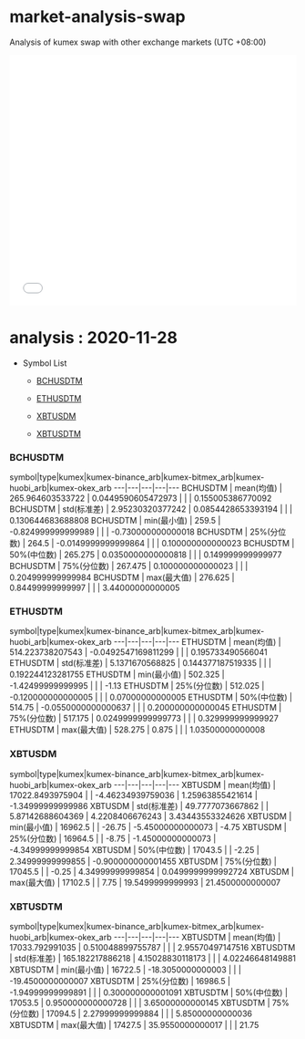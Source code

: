 # market-analysis-swap
Analysis of kumex swap with other exchange markets (UTC +08:00)

<iframe width="100%" height="440" src="./data.html" frameborder="no" border="0" scrolling="no"></iframe>

# analysis : 2020-11-28
* Symbol List

  * [BCHUSDTM](#bchusdtm)

  * [ETHUSDTM](#ethusdtm)

  * [XBTUSDM](#xbtusdm)

  * [XBTUSDTM](#xbtusdtm)


### BCHUSDTM

symbol|type|kumex|kumex-binance_arb|kumex-bitmex_arb|kumex-huobi_arb|kumex-okex_arb
---|---|---|---|---
BCHUSDTM | mean(均值) | 265.964603533722 | 0.0449590605472973 |  |  | 0.155005386770092
BCHUSDTM | std(标准差) | 2.95230320377242 | 0.0854428653393194 |  |  | 0.130644683688808
BCHUSDTM | min(最小值) | 259.5 | -0.824999999999989 |  |  | -0.730000000000018
BCHUSDTM | 25%(分位数) | 264.5 | -0.0149999999999864 |  |  | 0.100000000000023
BCHUSDTM | 50%(中位数) | 265.275 | 0.0350000000000818 |  |  | 0.149999999999977
BCHUSDTM | 75%(分位数) | 267.475 | 0.100000000000023 |  |  | 0.204999999999984
BCHUSDTM | max(最大值) | 276.625 | 0.84499999999997 |  |  | 3.44000000000005


### ETHUSDTM

symbol|type|kumex|kumex-binance_arb|kumex-bitmex_arb|kumex-huobi_arb|kumex-okex_arb
---|---|---|---|---
ETHUSDTM | mean(均值) | 514.223738207543 | -0.0492547169811299 |  |  | 0.195733490566041
ETHUSDTM | std(标准差) | 5.1371670568825 | 0.144377187519335 |  |  | 0.192244123281755
ETHUSDTM | min(最小值) | 502.325 | -1.42499999999995 |  |  | -1.13
ETHUSDTM | 25%(分位数) | 512.025 | -0.120000000000005 |  |  | 0.07000000000005
ETHUSDTM | 50%(中位数) | 514.75 | -0.0550000000000637 |  |  | 0.200000000000045
ETHUSDTM | 75%(分位数) | 517.175 | 0.0249999999999773 |  |  | 0.329999999999927
ETHUSDTM | max(最大值) | 528.275 | 0.875 |  |  | 1.03500000000008


### XBTUSDM

symbol|type|kumex|kumex-binance_arb|kumex-bitmex_arb|kumex-huobi_arb|kumex-okex_arb
---|---|---|---|---
XBTUSDM | mean(均值) | 17022.8493975904 |  | -4.46234939759036 | 1.25963855421614 | -1.34999999999986
XBTUSDM | std(标准差) | 49.7777073667862 |  | 5.87142688604369 | 4.2208406676243 | 3.43443553324626
XBTUSDM | min(最小值) | 16962.5 |  | -26.75 | -5.45000000000073 | -4.75
XBTUSDM | 25%(分位数) | 16964.5 |  | -8.75 | -1.45000000000073 | -4.34999999999854
XBTUSDM | 50%(中位数) | 17043.5 |  | -2.25 | 2.34999999999855 | -0.900000000001455
XBTUSDM | 75%(分位数) | 17045.5 |  | -0.25 | 4.34999999999854 | 0.0499999999992724
XBTUSDM | max(最大值) | 17102.5 |  | 7.75 | 19.5499999999993 | 21.4500000000007


### XBTUSDTM

symbol|type|kumex|kumex-binance_arb|kumex-bitmex_arb|kumex-huobi_arb|kumex-okex_arb
---|---|---|---|---
XBTUSDTM | mean(均值) | 17033.792991035 | 0.510048899755787 |  |  | 2.95570497147516
XBTUSDTM | std(标准差) | 165.182217886218 | 4.15028830118173 |  |  | 4.02246648149881
XBTUSDTM | min(最小值) | 16722.5 | -18.3050000000003 |  |  | -19.4500000000007
XBTUSDTM | 25%(分位数) | 16986.5 | -1.94999999999891 |  |  | 0.300000000001091
XBTUSDTM | 50%(中位数) | 17053.5 | 0.950000000000728 |  |  | 3.65000000000145
XBTUSDTM | 75%(分位数) | 17094.5 | 2.27999999999884 |  |  | 5.85000000000036
XBTUSDTM | max(最大值) | 17427.5 | 35.9550000000017 |  |  | 21.75

